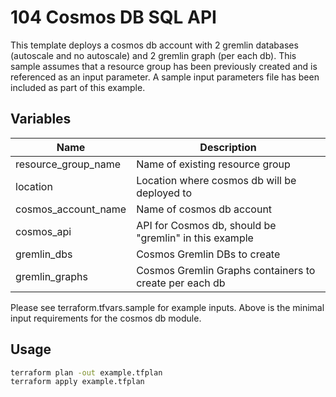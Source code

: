 # 104 Cosmos DB SQL API 
This template deploys a cosmos db account with 2 gremlin databases (autoscale and no autoscale) and 2 gremlin graph (per each db). This sample assumes that a resource group has been previously created and is referenced as an input parameter. A sample input parameters file has been included as part of this example.

## Variables 
| Name | Description |
|-|-|
| resource_group_name | Name of existing resource group |
| location | Location where cosmos db will be deployed to | 
| cosmos_account_name | Name of cosmos db account | 
| cosmos_api | API for Cosmos db, should be "gremlin" in this example | 
| gremlin_dbs | Cosmos Gremlin DBs to create | 
| gremlin_graphs | Cosmos Gremlin Graphs containers to create per each db | 

Please see terraform.tfvars.sample for example inputs. Above is the minimal input requirements for the cosmos db module. 

## Usage
```bash
terraform plan -out example.tfplan
terraform apply example.tfplan
```